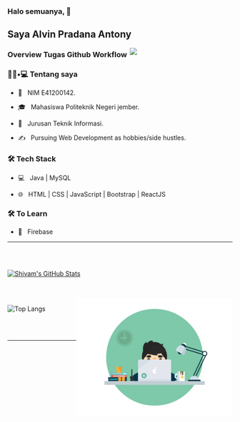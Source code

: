 ### Halo semuanya, 👋<h2> Saya Alvin Pradana Antony</h2>

<img align='right' src="https://media.giphy.com/media/M9gbBd9nbDrOTu1Mqx/giphy.gif" width="230">

<h3>Overview Tugas Github Workflow</h3>


<h3> 👨🏻•💻 Tentang saya </h3>



- 🤔 &nbsp; NIM E41200142.

- 🎓 &nbsp; Mahasiswa Politeknik Negeri jember.

- 🔧 &nbsp; Jurusan Teknik Informasi.

- ✍️ &nbsp; Pursuing Web Development as hobbies/side hustles.



<h3>🛠 Tech Stack</h3>



- 💻 &nbsp; Java | MySQL

- 🌐 &nbsp; HTML | CSS | JavaScript | Bootstrap | ReactJS


<h3>🛠 To Learn</h3>

- 🔧 &nbsp; Firebase 

<hr>


<br/><br/>

[![Shivam's GitHub Stats](https://github-readme-stats.vercel.app/api?username=AlvinPradanaAntony&show_icons=true)](https://github.com/AlvinPradanaAntony)

<br/>

<br/>

<img src="https://github.com/nirala69/nirala69/blob/master/70804f7e25b11f29db904f2fa7b4cd9d.gif" width="350" align='right'>

![Top Langs](https://github-readme-stats.vercel.app/api/top-langs/?username=AlvinPradanaAntony&show_icons=true)

<br><br>



<hr>